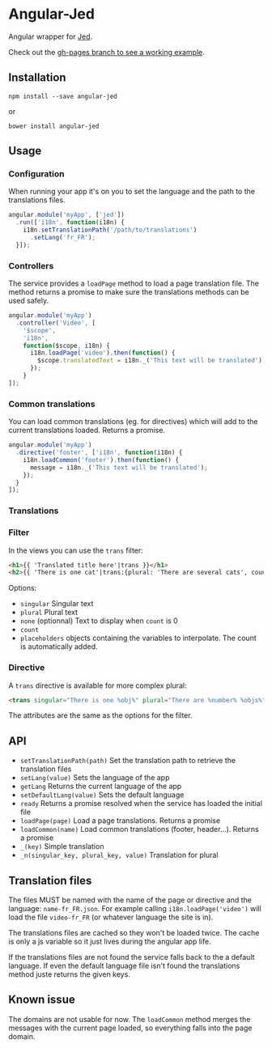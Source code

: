 # Angular-Jed

Angular wrapper for [Jed](http://slexaxton.github.io/Jed/).

Check out the [gh-pages branch to see a working example](http://dailymotion.github.io/angular-jed).

## Installation

    npm install --save angular-jed

or

    bower install angular-jed

## Usage

### Configuration

When running your app it's on you to set the language and the path to the translations files.

```javascript
angular.module('myApp', ['jed'])
  .run(['i18n', function(i18n) {
    i18n.setTranslationPath('/path/to/translations')
      .setLang('fr_FR');
  }]);
```

### Controllers

The service provides a `loadPage` method to load a page translation file. The method returns a promise to make sure the translations methods can be used safely.

```javascript
angular.module('myApp')
  .controller('Video', [
    '$scope',
    'i18n',
    function($scope, i18n) {
      i18n.loadPage('video').then(function() {
        $scope.translatedText = i18n._('This text will be translated');
      });
    }
]);
```
### Common translations

You can load common translations (eg. for directives) which will add to the current translations loaded. Returns a promise.

```javascript
angular.module('myApp')
  .directive('footer', ['i18n', function(i18n) {
    i18n.loadCommon('footer').then(function() {
      message = i18n._('This text will be translated');
    });
  }
]);
```
### Translations

### Filter

In the views you can use the `trans` filter:

```html
<h1>{{ 'Translated title here'|trans }}</h1>
<h2>{{ 'There is one cat'|trans:{plural: 'There are several cats', count: nbrOfCats, none: 'There are no cats'} }}</h2>
```

Options:
* `singular` Singular text
* `plural` Plural text
* `none` (optionnal) Text to display when `count` is 0
* `count`
* `placeholders` objects containing the variables to interpolate. The count is automatically added.

### Directive

A `trans` directive is available for more complex plural:

```html
<trans singular="There is one %obj%" plural="There are %number% %objs%" none="No %objs%" count="nbr" placeholders="{number: nbr, obj: object, objs: objects}"></trans>
```
The attributes are the same as the options for the filter.

## API

* `setTranslationPath(path)` Set the translation path to retrieve the translation files
* `setLang(value)` Sets the language of the app
* `getLang` Returns the current language of the app
* `setDefaultLang(value)` Sets the default language
* `ready` Returns a promise resolved when the service has loaded the initial file
* `loadPage(page)` Load a page translations. Returns a promise
* `loadCommon(name)` Load common translations (footer, header...). Returns a promise
* `_(key)` Simple translation
* `_n(singular_key, plural_key, value)` Translation for plural

## Translation files

The files MUST be named with the name of the page or directive and the language: `name-fr_FR.json`.
For example calling `i18n.loadPage('video')` will load the file `video-fr_FR` (or whatever language the site is in).

The translations files are cached so they won't be loaded twice. The cache is only a js variable so it just lives during the angular app life.

If the translations files are not found the service falls back to the a default language. If even the default language file isn't found the translations method juste returns the given keys.

## Known issue

The domains are not usable for now. The `loadCommon` method merges the messages with the current page loaded, so everything falls into the page domain.
